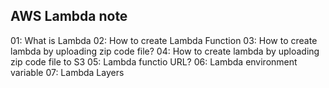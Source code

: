 ## AWS Lambda note

01: What is Lambda 
02: How to create Lambda Function 
03: How to create lambda by uploading zip code file?
04: How to create lambda by uploading zip code file to S3
05: Lambda functio URL?
06: Lambda environment variable
07: Lambda Layers 
